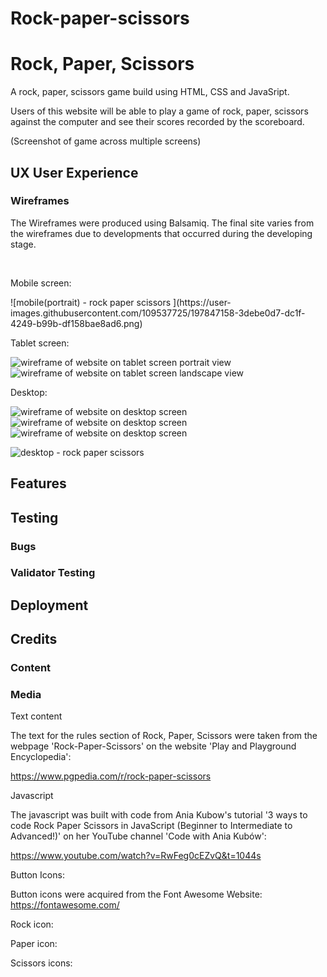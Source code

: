 # Rock-paper-scissors
<h1>Rock, Paper, Scissors</h1>
A rock, paper, scissors game build using HTML, CSS and JavaSript. 


Users of this website will be able to play a game of rock, paper, scissors against the computer and see their scores recorded by the scoreboard. 

(Screenshot of game across multiple screens)

<h2>UX User Experience</h2>

<h3>Wireframes</h3>
<p>The Wireframes were produced using Balsamiq. The final site varies from the wireframes due to developments that occurred during the developing stage.</p>
<br>
<p>Mobile screen:</p>
![mobile(portrait) - rock paper scissors ](https://user-images.githubusercontent.com/109537725/197847158-3debe0d7-dc1f-4249-b99b-df158bae8ad6.png)


<br>
<p>Tablet screen:</p>
<img src="mobile(assets/images/tablet(portrait).jpg" alt="wireframe of website on tablet screen portrait view">
<img src="mobile(assets/images/tablet(landscape).jpg" alt="wireframe of website on tablet screen landscape view">
<br>
<p>Desktop:</p>
<img src="mobile(assets/images/desktop.jpg" alt="wireframe of website on desktop screen">
<img src="mobile(assets/images/zombie" alt="wireframe of website on desktop screen">
<img src="mobile(assets/images/zombie.jpg" alt="wireframe of website on desktop screen">

![desktop - rock paper scissors](https://user-images.githubusercontent.com/109537725/197845013-e7694ac9-0b4b-42a5-ba5c-e38405ee274d.png)

<h2>Features</h2>

<h2>Testing</h2>

<h3>Bugs</h3>

<h3>Validator Testing</h3>

<h2>Deployment</h2>

<h2>Credits</h2>

<h3>Content</h3>



<h3>Media</h3>

Text content

The text for the rules section of Rock, Paper, Scissors were taken from the webpage 'Rock-Paper-Scissors' on the website 'Play and Playground Encyclopedia': 

https://www.pgpedia.com/r/rock-paper-scissors

Javascript

The javascript was built with code from Ania Kubow's tutorial '3 ways to code Rock Paper Scissors in JavaScript (Beginner to Intermediate to Advanced!)' on her YouTube channel 'Code with Ania Kubów':

https://www.youtube.com/watch?v=RwFeg0cEZvQ&t=1044s


Button Icons: 

Button icons were acquired from the Font Awesome Website: https://fontawesome.com/

Rock icon: <i class="fa-regular fa-hand-back-fist"></i>

Paper icon: <i class="fa-regular fa-hand"></i>

Scissors icons: <i class="fa-regular fa-hand-peace"></i>
